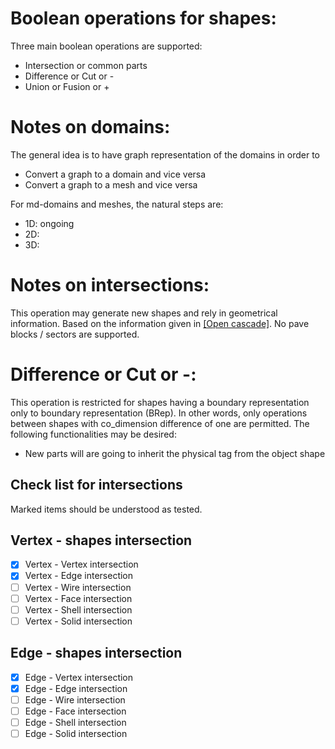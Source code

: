 # Boolean operations for shapes:
Three main boolean operations are supported:

- Intersection or common parts
- Difference or Cut or -
- Union or Fusion or +

# Notes on domains:
The general idea is to have graph representation of the domains in order to

- Convert a graph to a domain and vice versa
- Convert a graph to a mesh and vice versa

For md-domains and meshes, the natural steps are:

- 1D: ongoing
- 2D: 
- 3D: 

# Notes on intersections:
This operation may generate new shapes and rely in geometrical information. Based on the information given in [[Open cascade]](https://dev.opencascade.org/doc/overview/html/specification__boolean_operations.html). No pave blocks / sectors are supported.

# Difference or Cut or -:
This operation is restricted for shapes having a boundary representation  only to boundary representation (BRep). In other words, only operations between shapes with co_dimension difference of one are permitted. The following functionalities may be desired:

- New parts will are going to inherit the physical tag from the object shape



## Check list for intersections
Marked items should be understood as tested.
## Vertex - shapes intersection

- [x] Vertex - Vertex intersection
- [x] Vertex - Edge intersection
- [ ] Vertex - Wire intersection
- [ ] Vertex - Face intersection
- [ ] Vertex - Shell intersection
- [ ] Vertex - Solid intersection

## Edge - shapes intersection

- [x] Edge - Vertex intersection
- [x] Edge - Edge intersection
- [ ] Edge - Wire intersection
- [ ] Edge - Face intersection
- [ ] Edge - Shell intersection
- [ ] Edge - Solid intersection